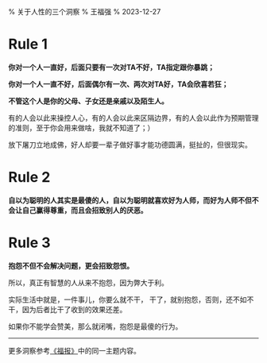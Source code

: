 % 关于人性的三个洞察
% 王福强
% 2023-12-27


# Rule 1

**你对一个人一直好，后面只要有一次对TA不好，TA指定跟你暴跳；**

**你对一个人一直不好，后面偶尔有一次、两次对TA好，TA会欣喜若狂；**

**不管这个人是你的父母、子女还是亲戚以及陌生人。**

有的人会以此来操控人心，有的人会以此来区隔边界，有的人会以此作为预期管理的准则，至于你会用来做啥，我就不知道了；）

放下屠刀立地成佛，好人却要一辈子做好事才能功德圆满，挺扯的，但很现实。

# Rule 2

**自以为聪明的人其实是最傻的人，自以为聪明就喜欢好为人师，而好为人师不但不会让自己赢得尊重，而且会招致别人的厌恶。**

# Rule 3

**抱怨不但不会解决问题，更会招致怨恨。**

所以，真正有智慧的人从来不抱怨，因为弊大于利。

实际生活中就是，一件事儿，你要么就不干， 干了，就别抱怨，否则，还不如不干，因为后者比干了收到的效果还差。

如果你不能学会赞美，那么就闭嘴，抱怨是最傻的行为。

---

更多洞察参考[《福报》](https://wfq.gumroad.com/l/fb)中的同一主题内容。